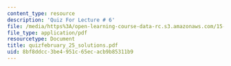 ```yaml
---
content_type: resource
description: 'Quiz For Lecture # 6'
file: /media/https%3A/open-learning-course-data-rc.s3.amazonaws.com/15-433-investments-spring-2003/8bf8ddcc3be4951c65ecacb9b85311b9_quizfebruary_25_solutions.pdf
file_type: application/pdf
resourcetype: Document
title: quizfebruary_25_solutions.pdf
uid: 8bf8ddcc-3be4-951c-65ec-acb9b85311b9
---
```

